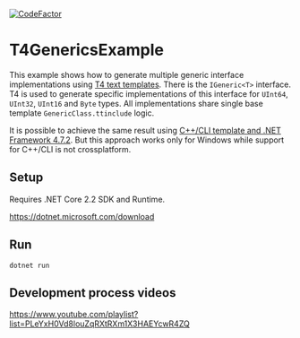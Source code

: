 [![CodeFactor](https://www.codefactor.io/repository/github/konard/t4genericsexample/badge)](https://www.codefactor.io/repository/github/konard/t4genericsexample)

# T4GenericsExample
This example shows how to generate multiple generic interface implementations using [T4 text templates](https://github.com/mono/t4).
There is the `IGeneric<T>` interface.
T4 is used to generate specific implementations of this interface for `UInt64`, `UInt32`, `UInt16` and `Byte` types.
All implementations share single base template `GenericClass.ttinclude` logic.

It is possible to achieve the same result using [C++/CLI template and .NET Framework 4.7.2](https://github.com/Konard/CppGenericsExample). But this approach works only for Windows while support for C++/CLI is not crossplatform.

## Setup
Requires .NET Core 2.2 SDK and Runtime.

https://dotnet.microsoft.com/download

## Run
```
dotnet run
```

## Development process videos
https://www.youtube.com/playlist?list=PLeYxH0Vd8louZqRXtRXm1X3HAEYcwR4ZQ
